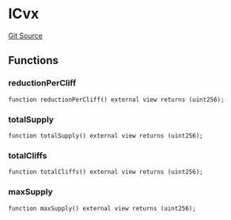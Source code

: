 # ICvx
[Git Source](https://github.com/larrythecucumber321/protocol/blob/3222eb21fbb20ddd3d3fa2233072dfa96ea3e340/contracts/plugins/assets/convex/vendor/CvxMining.sol)


## Functions
### reductionPerCliff


```solidity
function reductionPerCliff() external view returns (uint256);
```

### totalSupply


```solidity
function totalSupply() external view returns (uint256);
```

### totalCliffs


```solidity
function totalCliffs() external view returns (uint256);
```

### maxSupply


```solidity
function maxSupply() external view returns (uint256);
```

